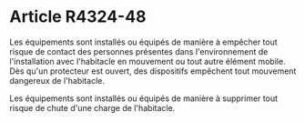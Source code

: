 # Article R4324-48

Les équipements sont installés ou équipés de manière à empêcher tout risque de contact des personnes présentes dans l'environnement de l'installation avec l'habitacle en mouvement ou tout autre élément mobile. Dès qu'un protecteur est ouvert, des dispositifs empêchent tout mouvement dangereux de l'habitacle. 
  
   
Les équipements sont installés ou équipés de manière à supprimer tout risque de chute d'une charge de l'habitacle.